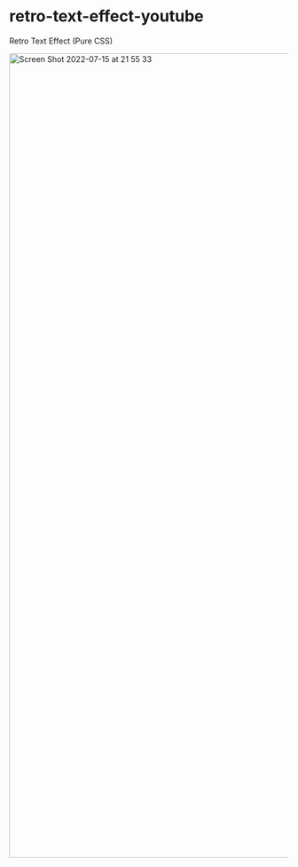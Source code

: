 # retro-text-effect-youtube

Retro Text Effect (Pure CSS)

<img width="1452" alt="Screen Shot 2022-07-15 at 21 55 33" src="https://user-images.githubusercontent.com/97748602/179249288-0570f1fc-b7b7-47be-96c8-8e8dc1d5658c.png">
